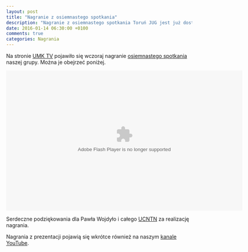 ```yaml
---
layout: post
title: "Nagranie z osiemnastego spotkania"
description: "Nagranie z osiemnastego spotkania Toruń JUG jest już dostępne na stronie UMK TV!"
date: 2016-01-14 06:30:00 +0100
comments: true
categories: Nagrania
---
```

Na stronie <a href="http://tv.umk.pl/?id=2921" target="_blank">UMK TV</a> pojawiło się wczoraj nagranie <a href="{{root_url}}/news/2015/12/07/spotkanie-18/">osiemnastego spotkania</a> naszej grupy. Można je obejrzeć poniżej.

<div class="row text-center" style="margin-top: 10px; margin-bottom: 10px;">
  <div class="col-md-12">
    <object type="application/x-shockwave-flash" data="http://tv.umk.pl/extp/ExtPlayer.swf" width="640" height="379">
      <param name="movie" value="http://tv.umk.pl/extp/ExtPlayer.swf"/>
      <param name="allowScriptAccess" value="always" />
      <param name="flashVars" value="movieID=2921&amp;width=640" />
    </object>
  </div>
</div>

Serdeczne podziękowania dla Pawła Wojdyło i&nbsp;całego <a href="http://www.ucntn.umk.pl" target="_blank">UCNTN</a> za realizację nagrania.

Nagrania z&nbsp;prezentacji pojawią się wkrótce również na naszym <a href="https://www.youtube.com/c/TorunJUG" target="_blank">kanale YouTube</a>.

